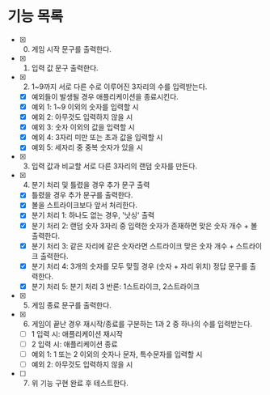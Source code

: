 # 기능 목록

- [x] 0. 게임 시작 문구를 출력한다.
- [x] 1. 입력 값 문구 출력한다.
- [x] 2. 1~9까지 서로 다른 수로 이루어진 3자리의 수를 입력받는다.
  - [x] 예외들이 발생될 경우 애플리케이션을 종료시킨다.
  - [x] 예외 1: 1~9 이외의 숫자를 입력할 시
  - [x] 예외 2: 아무것도 입력하지 않을 시
  - [x] 예외 3: 숫자 이외의 값을 입력할 시
  - [x] 예외 4: 3자리 미만 또는 초과 값을 입력할 시
  - [x] 예외 5: 세자리 중 중복 숫자가 있을 시
- [x] 3. 입력 값과 비교할 서로 다른 3자리의 랜덤 숫자를 만든다.
- [x] 4. 분기 처리 및 틀렸을 경우 추가 문구 출력
  - [x] 틀렸을 경우 추가 문구를 출력한다.
  - [x] 볼을 스트라이크보다 앞서 처리한다.
  - [x] 분기 처리 1: 하나도 없는 경우, '낫싱' 출력
  - [x] 분기 처리 2: 랜덤 숫자 3자리 중 입력한 숫자가 존재하면 맞은 숫자 개수 + 볼 출력한다.
  - [x] 분기 처리 3: 같은 자리에 같은 숫자라면 스트라이크 맞은 숫자 개수 + 스트라이크 출력한다.
  - [x] 분기 처리 4: 3개의 숫자를 모두 맞힐 경우 (숫자 + 자리 위치) 정답 문구를 출력한다.
  - [x] 분기 처리 5: 분기 처리 3 반론: 1스트라이크, 2스트라이크
- [x] 5. 게임 종료 문구를 출력한다.
- [x] 6. 게임이 끝난 경우 재시작/종료를 구분하는 1과 2 중 하나의 수를 입력받는다.
  - [ ] 1 입력 시: 애플리케이션 재시작
  - [ ] 2 입력 시: 애플리케이션 종료
  - [ ] 예외 1: 1 또는 2 이외의 숫자나 문자, 특수문자를 입력할 시
  - [ ] 예외 2: 아무것도 입력하지 않을 시
- [ ] 7. 위 기능 구현 완료 후 테스트한다.
